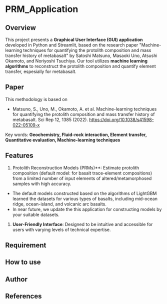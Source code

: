 # PRM_Application

## Overview
This project presents a **Graphical User Interface (GUI) application** developed in Python and Streamlit, based on the research paper "Machine-learning techniques for quantifying the protolith composition and mass transfer history of metabasalt" by Satoshi Matsuno, Masaoki Uno, Atsushi Okamoto, and Noriyoshi Tsuchiya.
Our tool utilizes **machine learning algorithms** to reconstruct the protolith composition and quantify element transfer, espesially for metabasalt.

## Paper
This methodology is based on
* Matsuno, S., Uno, M., Okamoto, A. et al. Machine-learning techniques for quantifying the protolith composition and mass transfer history of metabasalt. Sci Rep 12, 1385 (2022). https://doi.org/10.1038/s41598-022-05109-x

Key words: **Geochemistry, Fluid-rock interaction, Element transfer, Quantitative evaluation, Machine-learning techniques**

## Features
1. Protolith Reconstruction Models (PRMs)**: Estimate protolith composition (default model: for  basalt trace-element compositions) from a limited number of input elements of altered/metamorphosed samples with high accuracy.
  * The default models constructed based on the algorithms of LightGBM learned the datasets for various types of basalts, including mid-ocean ridge, ocean-island, and volcanic arc basalts.
  * In near future, we update the this application for constructing models by your suitable datasets.
1. **User-Friendly Interface**: Designed to be intuitive and accessible for users with varying levels of technical expertise.




## Requirement

## How to use

## Author

## References
